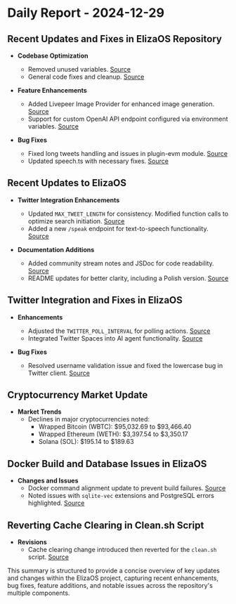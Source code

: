 # Daily Report - 2024-12-29

## Recent Updates and Fixes in ElizaOS Repository

- **Codebase Optimization**
  - Removed unused variables. [Source](https://github.com/elizaOS/eliza/commit/a972a8176107922d5c3d6a2a877e097460227f22)
  - General code fixes and cleanup. [Source](https://github.com/elizaOS/eliza/commit/ca528a2a1159e8b8a245cc03bf142798eca0f953)
- **Feature Enhancements**

  - Added Livepeer Image Provider for enhanced image generation. [Source](https://github.com/elizaOS/eliza/commit/911984a4db90082218005e690b30457628333eed)
  - Support for custom OpenAI API endpoint configured via environment variables. [Source](https://github.com/elizaOS/eliza/commit/f2171128ffd3597fb56ef3d5cb3ae0dabbb58f06)

- **Bug Fixes**
  - Fixed long tweets handling and issues in plugin-evm module. [Source](https://github.com/elizaOS/eliza/commit/84537747d585641799781a98d9eebf03c19e180c)
  - Updated speech.ts with necessary fixes. [Source](https://github.com/elizaOS/eliza/commit/e0c4c141d8cb517366d6ba15b000799dabf0fb71)

## Recent Updates to ElizaOS

- **Twitter Integration Enhancements**

  - Updated `MAX_TWEET_LENGTH` for consistency. Modified function calls to optimize search initiation. [Source](https://github.com/elizaOS/eliza/commit/d7d655ff9e61b39b6c46e2166fc5e241ac5cdf63)
  - Added a new `/speak` endpoint for text-to-speech functionality. [Source](https://github.com/elizaOS/eliza/pull/1528)

- **Documentation Additions**
  - Added community stream notes and JSDoc for code readability. [Source](https://github.com/elizaOS/eliza/pull/1551)
  - README updates for better clarity, including a Polish version. [Source](https://github.com/elizaOS/eliza/pull/1537)

## Twitter Integration and Fixes in ElizaOS

- **Enhancements**

  - Adjusted the `TWITTER_POLL_INTERVAL` for polling actions. [Source](https://github.com/elizaOS/eliza/commit/4f92818a4fd57e8fdb44068902420ef20cfbb17f)
  - Integrated Twitter Spaces into AI agent functionality. [Source](https://github.com/elizaOS/eliza/pull/1550)

- **Bug Fixes**
  - Resolved username validation issue and fixed the lowercase bug in Twitter client. [Source](https://github.com/elizaOS/eliza/pull/1541)

## Cryptocurrency Market Update

- **Market Trends**
  - Declines in major cryptocurrencies noted:
    - Wrapped Bitcoin (WBTC): $95,032.69 to $93,466.40
    - Wrapped Ethereum (WETH): $3,397.54 to $3,350.17
    - Solana (SOL): $195.14 to $189.63

## Docker Build and Database Issues in ElizaOS

- **Changes and Issues**
  - Docker command alignment update to prevent build failures. [Source](https://github.com/elizaOS/eliza/commit/438d736b45e707f17150ae24eaf70fb8a533fe0b)
  - Noted issues with `sqlite-vec` extensions and PostgreSQL errors highlighted. [Source](https://github.com/elizaOS/eliza/issues/1561)

## Reverting Cache Clearing in Clean.sh Script

- **Revisions**
  - Cache clearing change introduced then reverted for the `clean.sh` script. [Source](https://github.com/elizaOS/eliza/commit/9e93d84895258ff2bccc9cd9be5960793f84255e)

This summary is structured to provide a concise overview of key updates and changes within the ElizaOS project, capturing recent enhancements, bug fixes, feature additions, and notable issues across the repository's multiple components.
